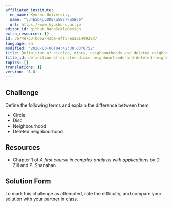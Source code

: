 ```yaml
---
affiliated_institute:
  en_name: Kyushu University
  name: "\u4E5D\u5DDE\u5927\u5B66"
  url: https://www.kyushu-u.ac.jp
editor_id: github.NanoScaleDesign
extra_resources: {}
id: 3b74e733-bd62-43ba-aff5-ea28149928d7
language: en
modified: '2020-03-06T04:42:38.037875Z'
title: Definition of circles, discs, neighbourhoods and deleted neighbourhoods
title_id: definition-of-circles-discs-neighbourhoods-and-deleted-neighbourhoods
topics: []
translations: {}
version: '1.0'
---
```


## Challenge

Define the following terms and explain the difference between them:

- Circle
- Disc
- Neighbourhood
- Deleted neighbourhood

## Resources
- Chapter 1 of *A first course in complex analysis with applications* by D. Zill and P. Shanahan


## Solution Form
To mark this challenge as attempted, rate the difficulty, and compare your solution with your partner in class.
